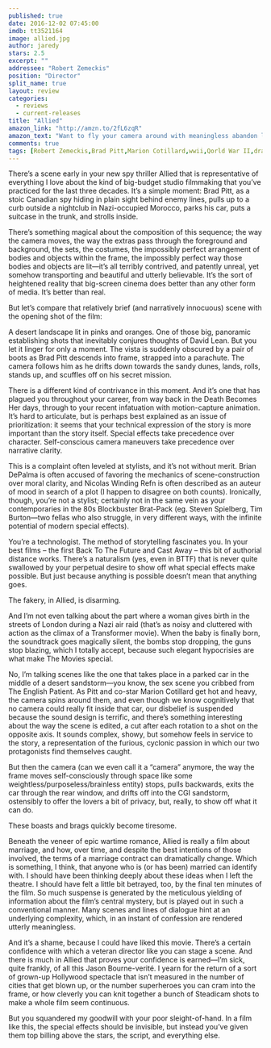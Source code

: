 ```yaml
---
published: true
date: 2016-12-02 07:45:00
imdb: tt3521164
image: allied.jpg
author: jaredy
stars: 2.5
excerpt: ""
addressee: "Robert Zemeckis"
position: "Director"
split_name: true
layout: review
categories: 
  - reviews
  - current-releases
title: "Allied"
amazon_link: "http://amzn.to/2fL6zqR"
amazon_text: "Want to fly your camera around with meaningless abandon like Robert Zemeckis?"
comments: true
tags: [Robert Zemeckis,Brad Pitt,Marion Cotillard,wwii,Qorld War II,drama,thriller]
---
```

There’s a scene early in your new spy thriller Allied that is representative of everything I love about the kind of big-budget studio filmmaking that you’ve practiced for the last three decades. It’s a simple moment: Brad Pitt, as a stoic Canadian spy hiding in plain sight behind enemy lines, pulls up to a curb outside a nightclub in Nazi-occupied Morocco, parks his car, puts a suitcase in the trunk, and strolls inside.There’s something magical about the composition of this sequence; the way the camera moves, the way the extras pass through the foreground and background, the sets, the costumes, the impossibly perfect arrangement of bodies and objects within the frame, the impossibly perfect way those bodies and objects are lit—it’s all terribly contrived, and patently unreal, yet somehow transporting and beautiful and utterly believable. It’s the sort of heightened reality that big-screen cinema does better than any other form of media. It’s better than real.But let’s compare that relatively brief (and narratively innocuous) scene with the opening shot of the film: A desert landscape lit in pinks and oranges. One of those big, panoramic establishing shots that inevitably conjures thoughts of David Lean. But you let it linger for only a moment. The vista is suddenly obscured by a pair of boots as Brad Pitt descends into frame, strapped into a parachute. The camera follows him as he drifts down towards the sandy dunes, lands, rolls, stands up, and scuffles off on his secret mission. There is a different kind of contrivance in this moment. And it’s one that has plagued you throughout your career, from way back in the Death Becomes Her days, through to your recent infatuation with motion-capture animation. It’s hard to articulate, but is perhaps best explained as an issue of prioritization: it seems that your technical expression of the story is more important than the story itself. Special effects take precedence over character. Self-conscious camera maneuvers take precedence over narrative clarity. This is a complaint often leveled at stylists, and it’s not without merit. Brian DePalma is often accused of favoring the mechanics of scene-construction over moral clarity, and Nicolas Winding Refn is often described as an auteur of mood in search of a plot (I happen to disagree on both counts). Ironically, though, you’re not a stylist; certainly not in the same vein as your contemporaries in the 80s Blockbuster Brat-Pack (eg. Steven Spielberg, Tim Burton—two fellas who also struggle, in very different ways, with the infinite potential of modern special effects). You’re a technologist. The method of storytelling fascinates you. In your best films – the first Back To The Future and Cast Away – this bit of authorial distance works. There’s a naturalism (yes, even in BTTF) that is never quite swallowed by your perpetual desire to show off what special effects make possible. But just because anything is possible doesn’t mean that anything goes. The fakery, in Allied, is disarming. And I’m not even talking about the part where a woman gives birth in the streets of London during a Nazi air raid (that’s as noisy and cluttered with action as the climax of a Transformer movie). When the baby is finally born, the soundtrack goes magically silent, the bombs stop dropping, the guns stop blazing, which I totally accept, because such elegant hypocrisies are what make The Movies special.   No, I’m talking scenes like the one that takes place in a parked car in the middle of a desert sandstorm—you know, the sex scene you cribbed from The English Patient. As Pitt and co-star Marion Cotillard get hot and heavy, the camera spins around them, and even though we know cognitively that no camera could really fit inside that car, our disbelief is suspended because the sound design is terrific, and there’s something interesting about the way the scene is edited, a cut after each rotation to a shot on the opposite axis. It sounds complex, showy, but somehow feels in service to the story, a representation of the furious, cyclonic passion in which our two protagonists find themselves caught. But then the camera (can we even call it a “camera” anymore, the way the frame moves self-consciously through space like some weightless/purposeless/brainless entity) stops, pulls backwards, exits the car through the rear window, and drifts off into the CGI sandstorm, ostensibly to offer the lovers a bit of privacy, but, really, to show off what it can do. These boasts and brags quickly become tiresome. Beneath the veneer of epic wartime romance, Allied is really a film about marriage, and how, over time, and despite the best intentions of those involved, the terms of a marriage contract can dramatically change. Which is something, I think, that anyone who is (or has been) married can identify with. I should have been thinking deeply about these ideas when I left the theatre. I should have felt a little bit betrayed, too, by the final ten minutes of the film. So much suspense is generated by the meticulous yielding of information about the film’s central mystery, but is played out in such a conventional manner. Many scenes and lines of dialogue hint at an underlying complexity, which, in an instant of confession are rendered utterly meaningless. And it’s a shame, because I could have liked this movie. There’s a certain confidence with which a veteran director like you can stage a scene. And there is much in Allied that proves your confidence is earned—I’m sick, quite frankly, of all this Jason Bourne-verité. I yearn for the return of a sort of grown-up Hollywood spectacle that isn’t measured in the number of cities that get blown up, or the number superheroes you can cram into the frame, or how cleverly you can knit together a bunch of Steadicam shots to make a whole film seem continuous. But you squandered my goodwill with your poor sleight-of-hand. In a film like this, the special effects should be invisible, but instead you’ve given them top billing above the stars, the script, and everything else.  